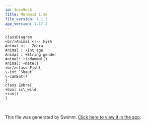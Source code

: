 ```yaml
---
id: 3oxn9ns6
title: Mermaid 1.18
file_version: 1.1.3
app_version: 1.17.4
---
```


<!--MERMAID {width:50}-->
```mermaid
classDiagram
<br/>Animal <|-- Fish
Animal <|-- Zebra
Animal : +int age
Animal : +String gender
Animal: +isMammal()
Animal: +mate()
<br/>class Fish{
\-int `Shaut`
\-canEat()
}
class Zebra{
+bool is\_wild
+run()
}

```
<!--MCONTENT {content: "classDiagram<br/>\n<br/>Animal <|-- Fish<br/>\nAnimal <|-- Zebra<br/>\nAnimal : +int age<br/>\nAnimal : +String gender<br/>\nAnimal: +isMammal()<br/>\nAnimal: +mate()<br/>\n<br/>class Fish{<br/>\n\\-int `Shaut`<swm-token data-swm-token=\":repositories/TreatmentRepository.cs:9:3:3:`        public Shaut`\"/><br/>\n\\-canEat()<br/>\n}<br/>\nclass Zebra{<br/>\n+bool is\\_wild<br/>\n+run()<br/>\n}<br/>\n<br/>"} --->

<br/>

This file was generated by Swimm. [Click here to view it in the app](https://swimm-web-app.web.app/repos/Z2l0aHViJTNBJTNBY3NoYXJwLXNoYXVsLXRlc3QlM0ElM0Fzd2ltbWlv/docs/3oxn9ns6).

